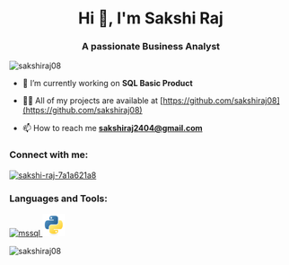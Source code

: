 <h1 align="center">Hi 👋, I'm Sakshi Raj</h1>
<h3 align="center">A passionate Business Analyst</h3>

<p align="left"> <img src="https://komarev.com/ghpvc/?username=sakshiraj08&label=Profile%20views&color=0e75b6&style=flat" alt="sakshiraj08" /> </p>

- 🔭 I’m currently working on **SQL Basic Product**

- 👨‍💻 All of my projects are available at [https://github.com/sakshiraj08](https://github.com/sakshiraj08)

- 📫 How to reach me **sakshiraj2404@gmail.com**

<h3 align="left">Connect with me:</h3>
<p align="left">
<a href="https://linkedin.com/in/sakshi-raj-7a1a621a8" target="blank"><img align="center" src="https://raw.githubusercontent.com/rahuldkjain/github-profile-readme-generator/master/src/images/icons/Social/linked-in-alt.svg" alt="sakshi-raj-7a1a621a8" height="30" width="40" /></a>
</p>

<h3 align="left">Languages and Tools:</h3>
<p align="left"> <a href="https://www.microsoft.com/en-us/sql-server" target="_blank" rel="noreferrer"> <img src="https://www.svgrepo.com/show/303229/microsoft-sql-server-logo.svg" alt="mssql" width="40" height="40"/> </a> <a href="https://www.python.org" target="_blank" rel="noreferrer"> <img src="https://raw.githubusercontent.com/devicons/devicon/master/icons/python/python-original.svg" alt="python" width="40" height="40"/> </a> </p>

<p><img align="center" src="https://github-readme-stats.vercel.app/api/top-langs?username=sakshiraj08&show_icons=true&locale=en&layout=compact" alt="sakshiraj08" /></p>
